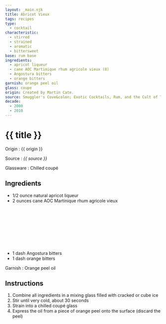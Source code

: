 ```yaml
---
layout: _main.njk
title: Abricot Vieux
tags: recipes
type:
  - cocktail
characteristic:
  - stirred
  - strained
  - aromatic
  - bittersweet
base: rum base
ingredients:
  - apricot liqueur
  - cane AOC Martinique rhum agricole vieux (8)
  - Angostura bitters
  - orange bitters
garnish: orange peel oil
glass: coupe
origin: Created by Martin Cate.
source: Smuggler's Cove&colon; Exotic Cocktails, Rum, and the Cult of Tiki
decade:
  - 2000
  - 2010
---
```

<!-- markdownlint-disable MD025 -->
# {{ title }}
<!-- markdownlint-disable MD025 -->

Origin
  : {{ origin }}

Source
  : <cite>{{ source }}</cite>

Glassware
  : Chilled coupé

## Ingredients

* 1/2 ounce natural apricot liqueur
* 2 ounces cane AOC Martinique rhum agricole vieux<icon-l space="1em" label="(8)" class="bigger"><span class="with-icon"><svg class="icon"><use href="/assets/images/icons/circle-8.svg#circle-8"></use></svg></span></icon-l>
* 1 dash Angostura bitters
* 1 dash orange bitters

Garnish
  : Orange peel oil

## Instructions

1. Combine all ingredients in a mixing glass filled with cracked or cube ice
2. Stir until very cold, about 30 seconds
3. Strain into a chilled coupé glass
4. Express the oil from a piece of orange peel onto the surface (discard the peel)
